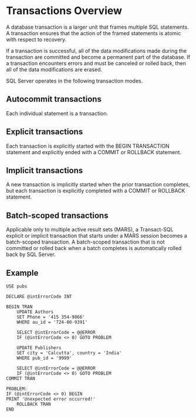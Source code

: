 # Transactions Overview

A database transaction is a larger unit that frames multiple SQL statements. A transaction ensures that the action of the framed statements is atomic with respect to recovery.

If a transaction is successful, all of the data modifications made during the transaction are committed and become a permanent part of the database. If a transaction encounters errors and must be canceled or rolled back, then all of the data modifications are erased.

SQL Server operates in the following transaction modes.

## Autocommit transactions

Each individual statement is a transaction.

## Explicit transactions

Each transaction is explicitly started with the BEGIN TRANSACTION statement and explicitly ended with a COMMIT or ROLLBACK statement.

## Implicit transactions

A new transaction is implicitly started when the prior transaction completes, but each transaction is explicitly completed with a COMMIT or ROLLBACK statement.

## Batch-scoped transactions

Applicable only to multiple active result sets (MARS), a Transact-SQL explicit or implicit transaction that starts under a MARS session becomes a batch-scoped transaction. A batch-scoped transaction that is not committed or rolled back when a batch completes is automatically rolled back by SQL Server.


## Example

```
USE pubs

DECLARE @intErrorCode INT

BEGIN TRAN
    UPDATE Authors
    SET Phone = '415 354-9866'
    WHERE au_id = '724-80-9391'

    SELECT @intErrorCode = @@ERROR
    IF (@intErrorCode <> 0) GOTO PROBLEM

    UPDATE Publishers
    SET city = 'Calcutta', country = 'India'
    WHERE pub_id = '9999'

    SELECT @intErrorCode = @@ERROR
    IF (@intErrorCode <> 0) GOTO PROBLEM
COMMIT TRAN

PROBLEM:
IF (@intErrorCode <> 0) BEGIN
PRINT 'Unexpected error occurred!'
    ROLLBACK TRAN
END
```
